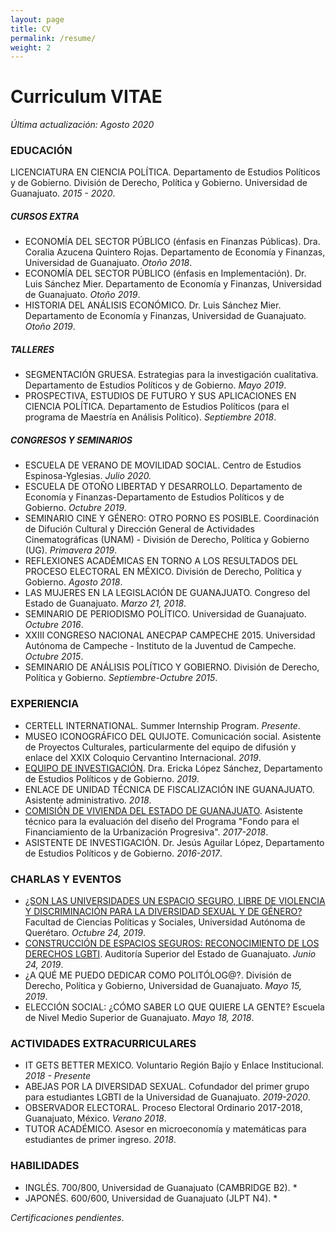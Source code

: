 ```yaml
---
layout: page
title: CV
permalink: /resume/
weight: 2
---
```


# Curriculum  VITAE

*Última actualización: Agosto 2020*

### EDUCACIÓN

LICENCIATURA EN CIENCIA POLÍTICA. Departamento de Estudios Políticos y de Gobierno. División de Derecho, Política y Gobierno. Universidad de Guanajuato. *2015 - 2020*.

##### CURSOS EXTRA

- ECONOMÍA DEL SECTOR PÚBLICO (énfasis en Finanzas Públicas). Dra. Coralia Azucena Quintero Rojas. Departamento de Economía y Finanzas, Universidad de Guanajuato. *Otoño 2018*.
- ECONOMÍA DEL SECTOR PÚBLICO (énfasis en Implementación). Dr. Luis Sánchez Mier. Departamento de Economía y Finanzas, Universidad de Guanajuato. *Otoño 2019*.
- HISTORIA DEL ANÁLISIS ECONÓMICO. Dr. Luis Sánchez Mier. Departamento de Economía y Finanzas, Universidad de Guanajuato. *Otoño 2019*.

##### TALLERES

- SEGMENTACIÓN GRUESA. Estrategias para la investigación cualitativa. Departamento de Estudios Políticos y de Gobierno. *Mayo 2019*.
- PROSPECTIVA, ESTUDIOS DE FUTURO Y SUS APLICACIONES EN CIENCIA POLÍTICA.  Departamento de Estudios Políticos (para el programa de Maestría en Análisis Político). *Septiembre 2018*.

##### CONGRESOS Y SEMINARIOS

- ESCUELA DE VERANO DE MOVILIDAD SOCIAL. Centro de Estudios Espinosa-Yglesias. *Julio 2020.*
- ESCUELA DE OTOÑO LIBERTAD Y DESARROLLO. Departamento de Economía y Finanzas-Departamento de Estudios Políticos y de Gobierno. *Octubre 2019*.
- SEMINARIO CINE Y GÉNERO: OTRO PORNO ES POSIBLE. Coordinación de Difución Cultural y Dirección General de Actividades Cinematográficas (UNAM) - División de Derecho, Política y Gobierno (UG). *Primavera 2019*.
- REFLEXIONES ACADÉMICAS EN TORNO A LOS RESULTADOS DEL PROCESO ELECTORAL EN MÉXICO.  División de Derecho, Política y Gobierno. *Agosto 2018*.
- LAS MUJERES EN LA LEGISLACIÓN DE GUANAJUATO. Congreso del Estado de Guanajuato. *Marzo 21, 2018*.
- SEMINARIO DE PERIODISMO POLÍTICO. Universidad de Guanajuato. *Octubre 2016*.
- XXIII CONGRESO NACIONAL ANECPAP CAMPECHE 2015. Universidad Autónoma de Campeche - Instituto de la Juventud de Campeche. *Octubre 2015*.
- SEMINARIO DE ANÁLISIS POLÍTICO Y GOBIERNO. División de Derecho, Política y Gobierno. *Septiembre-Octubre 2015*.

### EXPERIENCIA

- CERTELL INTERNATIONAL. Summer Internship Program. *Presente*.
- MUSEO ICONOGRÁFICO DEL QUIJOTE. Comunicación social. Asistente de Proyectos Culturales, particularmente del equipo de difusión y enlace del XXIX Coloquio Cervantino Internacional. *2019*.
- [EQUIPO DE INVESTIGACIÓN](https://reformaspoliticas.org/diversidades/). Dra. Ericka López Sánchez, Departamento de Estudios Políticos y de Gobierno. *2019*.
- ENLACE DE UNIDAD TÉCNICA DE FISCALIZACIÓN INE GUANAJUATO. Asistente administrativo. *2018*.
- [COMISIÓN DE VIVIENDA DEL ESTADO DE GUANAJUATO](https://www.ugto.mx/campusgto/noticias-gto/2564-alumnos-y-docentes-universitarios-entregan-evaluacion-de-programas-a-la-coveg). Asistente técnico para la evaluación del diseño del Programa "Fondo para el Financiamiento de la Urbanización Progresiva". *2017-2018*.
- ASISTENTE DE INVESTIGACIÓN. Dr. Jesús Aguilar López, Departamento de Estudios Políticos y de Gobierno. *2016-2017*.

### CHARLAS Y EVENTOS

- [¿SON LAS UNIVERSIDADES UN ESPACIO SEGURO, LIBRE DE VIOLENCIA Y DISCRIMINACIÓN PARA LA DIVERSIDAD SEXUAL Y DE GÉNERO?](https://www.facebook.com/watch/?v=2364582356973259) Facultad de Ciencias Políticas y Sociales, Universidad Autónoma de Querétaro. *Octubre 24, 2019*.
- [CONSTRUCCIÓN DE ESPACIOS SEGUROS: RECONOCIMIENTO DE LOS DERECHOS LGBTI](https://www.aseg.gob.mx/noticias/2019/06/brindan-conferencia-construccion-de-espacios-seguros-reconocimiento-de-los-derechos-lgbti-a-miembros-de-aseg/). Auditoría Superior del Estado de Guanajuato. *Junio 24, 2019*.
- ¿A QUÉ ME PUEDO DEDICAR COMO POLITÓLOG@?. División de Derecho, Política y Gobierno, Universidad de Guanajuato. *Mayo 15, 2019*.
- ELECCIÓN SOCIAL: ¿CÓMO SABER LO QUE QUIERE LA GENTE? Escuela de Nivel Medio Superior de Guanajuato. *Mayo 18, 2018*.

### ACTIVIDADES EXTRACURRICULARES

- IT GETS BETTER MEXICO. Voluntario Región Bajío y Enlace Institucional. *2018 - Presente*
- ABEJAS POR LA DIVERSIDAD SEXUAL. Cofundador del primer grupo para estudiantes LGBTI de la Universidad de Guanajuato. *2019-2020*.
- OBSERVADOR ELECTORAL. Proceso Electoral Ordinario 2017-2018, Guanajuato, México. *Verano 2018*.
-  TUTOR ACADÉMICO. Asesor en microeconomía y matemáticas para estudiantes de primer ingreso. *2018*.

### HABILIDADES

- INGLÉS. 700/800, Universidad de Guanajuato (CAMBRIDGE B2). *
- JAPONÉS. 600/600, Universidad de Guanajuato (JLPT N4). *

*Certificaciones pendientes*. 


